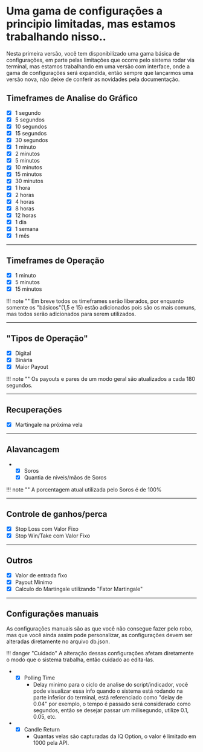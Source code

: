 # Uma gama de configurações a principio limitadas, mas estamos trabalhando nisso..

Nesta primeira versão, você tem disponibilizado uma gama básica de configurações, em parte pelas limitações que ocorre pelo sistema rodar via terminal, mas estamos 
trabalhando em uma versão com interface, onde a gama de configurações será expandida, então sempre que lançarmos uma versão nova, não deixe de conferir as novidades pela documentação.


## Timeframes de Analise do Gráfico

* [x] 1 segundo
* [x] 5 segundos
* [x] 10 segundos
* [x] 15 segundos
* [x] 30 segundos
* [x] 1 minuto
* [x] 2 minutos
* [x] 5 minutos
* [x] 10 minutos
* [x] 15 minutos
* [x] 30 minutos
* [x] 1 hora
* [x] 2 horas
* [x] 4 horas
* [x] 8 horas
* [x] 12 horas
* [x] 1 dia
* [x] 1 semana
* [x] 1 mês

----

## Timeframes de Operação

* [x] 1 minuto
* [x] 5 minutos
* [x] 15 minutos

!!! note ""
	Em breve todos os timeframes serão liberados, por enquanto somente os "básicos"(1,5 e 15) estão adicionados pois são os mais comuns, mas todos serão adicionados para serem utilizados.

----

## "Tipos de Operação"

* [x] Digital
* [x] Binária
* [x] Maior Payout

!!! note ""
	Os payouts e pares de um modo geral são atualizados a cada 180 segundos.

----

## Recuperações

* [x] Martingale na próxima vela

----

## Alavancagem

-	* [x] Soros
	* [x] Quantia de niveis/mãos de Soros

!!! note "" 
	A porcentagem atual utilizada pelo Soros é de 100%

----

## Controle de ganhos/perca

* [x] Stop Loss com Valor Fixo
* [x] Stop Win/Take com Valor Fixo

----

## Outros

* [x] Valor de entrada fixo
* [x] Payout Minimo
* [x] Calculo do Martingale utilizando "Fator Martingale"

----

## Configurações manuais

As configurações manuais são as que você não consegue fazer pelo robo, mas que você ainda assim pode personalizar, as configurações devem ser alteradas diretamente no arquivo db.json.

!!! danger "Cuidado"
	A alteração dessas configurações afetam diretamente o modo que o sistema trabalha, então cuidado ao edita-las.
	
- * [x] Polling Time
	* Delay minimo para o ciclo de analise do script/indicador, você pode visualizar essa info quando o sistema está rodando na parte inferior do terminal, está referenciado como "delay de 0.04" por exemplo, o tempo é passado será considerado como segundos, então se desejar passar um milisegundo, utilize 0.1, 0.05, etc.

- * [x]	Candle Return
	* Quantas velas são capturadas da IQ Option, o valor é limitado em 1000 pela API.



